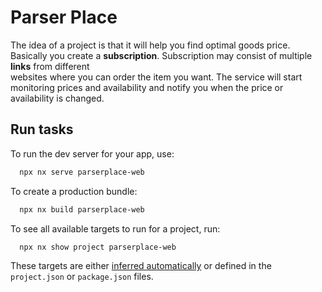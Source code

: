 # Parser Place

The idea of a project is that it will help you find optimal goods price.   
Basically you create a **subscription**. Subscription may consist of multiple **links** from different  
websites where you can order the item you want. The service will start monitoring prices and availability 
and notify you when the price or availability is changed.

## Run tasks

To run the dev server for your app, use:

```sh
  npx nx serve parserplace-web
```

To create a production bundle:

```sh 
  npx nx build parserplace-web
```

To see all available targets to run for a project, run:

```sh
  npx nx show project parserplace-web
```

These targets are either [inferred automatically](https://nx.dev/concepts/inferred-tasks?utm_source=nx_project&utm_medium=readme&utm_campaign=nx_projects) or defined in the `project.json` or `package.json` files.
